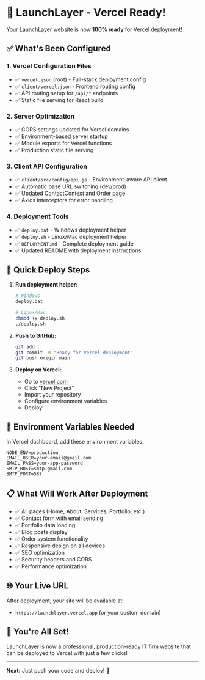 # 🚀 LaunchLayer - Vercel Ready!

Your LaunchLayer website is now **100% ready** for Vercel deployment!

## ✅ What's Been Configured

### 1. **Vercel Configuration Files**
- ✅ `vercel.json` (root) - Full-stack deployment config
- ✅ `client/vercel.json` - Frontend routing config
- ✅ API routing setup for `/api/*` endpoints
- ✅ Static file serving for React build

### 2. **Server Optimization**
- ✅ CORS settings updated for Vercel domains
- ✅ Environment-based server startup
- ✅ Module exports for Vercel functions
- ✅ Production static file serving

### 3. **Client API Configuration**
- ✅ `client/src/config/api.js` - Environment-aware API client
- ✅ Automatic base URL switching (dev/prod)
- ✅ Updated ContactContext and Order page
- ✅ Axios interceptors for error handling

### 4. **Deployment Tools**
- ✅ `deploy.bat` - Windows deployment helper
- ✅ `deploy.sh` - Linux/Mac deployment helper
- ✅ `DEPLOYMENT.md` - Complete deployment guide
- ✅ Updated README with deployment instructions

## 🚀 Quick Deploy Steps

1. **Run deployment helper:**
   ```bash
   # Windows
   deploy.bat
   
   # Linux/Mac
   chmod +x deploy.sh
   ./deploy.sh
   ```

2. **Push to GitHub:**
   ```bash
   git add .
   git commit -m "Ready for Vercel deployment"
   git push origin main
   ```

3. **Deploy on Vercel:**
   - Go to [vercel.com](https://vercel.com)
   - Click "New Project"
   - Import your repository
   - Configure environment variables
   - Deploy!

## 🔧 Environment Variables Needed

In Vercel dashboard, add these environment variables:
```
NODE_ENV=production
EMAIL_USER=your-email@gmail.com
EMAIL_PASS=your-app-password
SMTP_HOST=smtp.gmail.com
SMTP_PORT=587
```

## 📋 What Will Work After Deployment

- ✅ All pages (Home, About, Services, Portfolio, etc.)
- ✅ Contact form with email sending
- ✅ Portfolio data loading
- ✅ Blog posts display
- ✅ Order system functionality
- ✅ Responsive design on all devices
- ✅ SEO optimization
- ✅ Security headers and CORS
- ✅ Performance optimization

## 🌐 Your Live URL

After deployment, your site will be available at:
- `https://launchlayer.vercel.app` (or your custom domain)

## 🎉 You're All Set!

LaunchLayer is now a professional, production-ready IT firm website that can be deployed to Vercel with just a few clicks!

---

**Next:** Just push your code and deploy! 🚀 